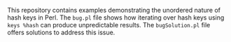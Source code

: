 This repository contains examples demonstrating the unordered nature of hash keys in Perl.  The `bug.pl` file shows how iterating over hash keys using `keys %hash` can produce unpredictable results. The `bugSolution.pl` file offers solutions to address this issue.
